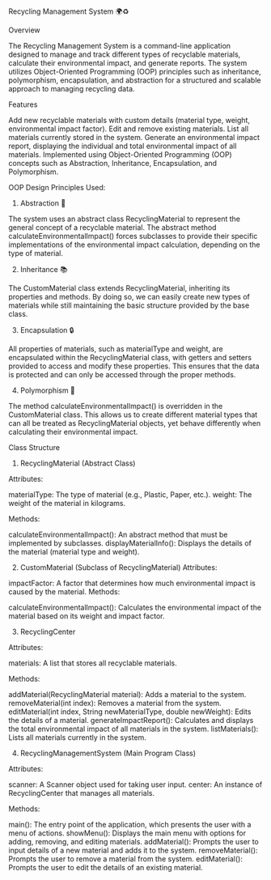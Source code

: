Recycling Management System 🌍♻️

Overview

The Recycling Management System is a command-line application designed to manage and track different types of recyclable materials, calculate their environmental impact, and generate reports. The system utilizes Object-Oriented Programming (OOP) principles such as inheritance, polymorphism, encapsulation, and abstraction for a structured and scalable approach to managing recycling data.

Features

Add new recyclable materials with custom details (material type, weight, environmental impact factor).
Edit and remove existing materials.
List all materials currently stored in the system.
Generate an environmental impact report, displaying the individual and total environmental impact of all materials.
Implemented using Object-Oriented Programming (OOP) concepts such as Abstraction, Inheritance, Encapsulation, and Polymorphism.

OOP Design Principles Used:

1. Abstraction 🤔
   
The system uses an abstract class RecyclingMaterial to represent the general concept of a recyclable material. The abstract method calculateEnvironmentalImpact() forces subclasses to provide their specific implementations of the environmental impact calculation, depending on the type of material.

2. Inheritance 📚
   
The CustomMaterial class extends RecyclingMaterial, inheriting its properties and methods. By doing so, we can easily create new types of materials while still maintaining the basic structure provided by the base class.

3. Encapsulation 🔒
   
All properties of materials, such as materialType and weight, are encapsulated within the RecyclingMaterial class, with getters and setters provided to access and modify these properties. This ensures that the data is protected and can only be accessed through the proper methods.

4. Polymorphism 🔄
   
The method calculateEnvironmentalImpact() is overridden in the CustomMaterial class. This allows us to create different material types that can all be treated as RecyclingMaterial objects, yet behave differently when calculating their environmental impact.

Class Structure

1. RecyclingMaterial (Abstract Class)
   
Attributes:

materialType: The type of material (e.g., Plastic, Paper, etc.).
weight: The weight of the material in kilograms.

Methods:

calculateEnvironmentalImpact(): An abstract method that must be implemented by subclasses.
displayMaterialInfo(): Displays the details of the material (material type and weight).

2. CustomMaterial (Subclass of RecyclingMaterial)
Attributes:

impactFactor: A factor that determines how much environmental impact is caused by the material.
Methods:

calculateEnvironmentalImpact(): Calculates the environmental impact of the material based on its weight and impact factor.

3. RecyclingCenter
   
Attributes:

materials: A list that stores all recyclable materials.

Methods:

addMaterial(RecyclingMaterial material): Adds a material to the system.
removeMaterial(int index): Removes a material from the system.
editMaterial(int index, String newMaterialType, double newWeight): Edits the details of a material.
generateImpactReport(): Calculates and displays the total environmental impact of all materials in the system.
listMaterials(): Lists all materials currently in the system.

4. RecyclingManagementSystem (Main Program Class)
   
Attributes:

scanner: A Scanner object used for taking user input.
center: An instance of RecyclingCenter that manages all materials.

Methods:

main(): The entry point of the application, which presents the user with a menu of actions.
showMenu(): Displays the main menu with options for adding, removing, and editing materials.
addMaterial(): Prompts the user to input details of a new material and adds it to the system.
removeMaterial(): Prompts the user to remove a material from the system.
editMaterial(): Prompts the user to edit the details of an existing material.
